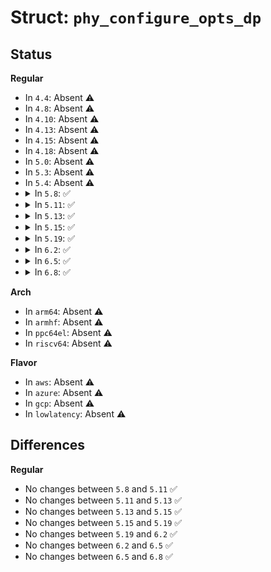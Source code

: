 # Struct: <code>phy_configure_opts_dp</code>

## Status
<b>Regular</b>
<ul>
<li>
In <code>4.4</code>: Absent ⚠️
</li>
<li>
In <code>4.8</code>: Absent ⚠️
</li>
<li>
In <code>4.10</code>: Absent ⚠️
</li>
<li>
In <code>4.13</code>: Absent ⚠️
</li>
<li>
In <code>4.15</code>: Absent ⚠️
</li>
<li>
In <code>4.18</code>: Absent ⚠️
</li>
<li>
In <code>5.0</code>: Absent ⚠️
</li>
<li>
In <code>5.3</code>: Absent ⚠️
</li>
<li>
In <code>5.4</code>: Absent ⚠️
</li>
<li>
<details>
<summary>In <code>5.8</code>: ✅</summary>

```c
struct phy_configure_opts_dp {
    unsigned int link_rate;
    unsigned int lanes;
    unsigned int voltage[4];
    unsigned int pre[4];
    u8 ssc;
    u8 set_rate;
    u8 set_lanes;
    u8 set_voltages;
};
```
</details>
</li>
<li>
<details>
<summary>In <code>5.11</code>: ✅</summary>

```c
struct phy_configure_opts_dp {
    unsigned int link_rate;
    unsigned int lanes;
    unsigned int voltage[4];
    unsigned int pre[4];
    u8 ssc;
    u8 set_rate;
    u8 set_lanes;
    u8 set_voltages;
};
```
</details>
</li>
<li>
<details>
<summary>In <code>5.13</code>: ✅</summary>

```c
struct phy_configure_opts_dp {
    unsigned int link_rate;
    unsigned int lanes;
    unsigned int voltage[4];
    unsigned int pre[4];
    u8 ssc;
    u8 set_rate;
    u8 set_lanes;
    u8 set_voltages;
};
```
</details>
</li>
<li>
<details>
<summary>In <code>5.15</code>: ✅</summary>

```c
struct phy_configure_opts_dp {
    unsigned int link_rate;
    unsigned int lanes;
    unsigned int voltage[4];
    unsigned int pre[4];
    u8 ssc;
    u8 set_rate;
    u8 set_lanes;
    u8 set_voltages;
};
```
</details>
</li>
<li>
<details>
<summary>In <code>5.19</code>: ✅</summary>

```c
struct phy_configure_opts_dp {
    unsigned int link_rate;
    unsigned int lanes;
    unsigned int voltage[4];
    unsigned int pre[4];
    u8 ssc;
    u8 set_rate;
    u8 set_lanes;
    u8 set_voltages;
};
```
</details>
</li>
<li>
<details>
<summary>In <code>6.2</code>: ✅</summary>

```c
struct phy_configure_opts_dp {
    unsigned int link_rate;
    unsigned int lanes;
    unsigned int voltage[4];
    unsigned int pre[4];
    u8 ssc;
    u8 set_rate;
    u8 set_lanes;
    u8 set_voltages;
};
```
</details>
</li>
<li>
<details>
<summary>In <code>6.5</code>: ✅</summary>

```c
struct phy_configure_opts_dp {
    unsigned int link_rate;
    unsigned int lanes;
    unsigned int voltage[4];
    unsigned int pre[4];
    u8 ssc;
    u8 set_rate;
    u8 set_lanes;
    u8 set_voltages;
};
```
</details>
</li>
<li>
<details>
<summary>In <code>6.8</code>: ✅</summary>

```c
struct phy_configure_opts_dp {
    unsigned int link_rate;
    unsigned int lanes;
    unsigned int voltage[4];
    unsigned int pre[4];
    u8 ssc;
    u8 set_rate;
    u8 set_lanes;
    u8 set_voltages;
};
```
</details>
</li>
</ul>
<b>Arch</b>
<ul>
<li>
In <code>arm64</code>: Absent ⚠️
</li>
<li>
In <code>armhf</code>: Absent ⚠️
</li>
<li>
In <code>ppc64el</code>: Absent ⚠️
</li>
<li>
In <code>riscv64</code>: Absent ⚠️
</li>
</ul>
<b>Flavor</b>
<ul>
<li>
In <code>aws</code>: Absent ⚠️
</li>
<li>
In <code>azure</code>: Absent ⚠️
</li>
<li>
In <code>gcp</code>: Absent ⚠️
</li>
<li>
In <code>lowlatency</code>: Absent ⚠️
</li>
</ul>

## Differences
<b>Regular</b>
<ul>
<li>
No changes between <code>5.8</code> and <code>5.11</code> ✅
</li>
<li>
No changes between <code>5.11</code> and <code>5.13</code> ✅
</li>
<li>
No changes between <code>5.13</code> and <code>5.15</code> ✅
</li>
<li>
No changes between <code>5.15</code> and <code>5.19</code> ✅
</li>
<li>
No changes between <code>5.19</code> and <code>6.2</code> ✅
</li>
<li>
No changes between <code>6.2</code> and <code>6.5</code> ✅
</li>
<li>
No changes between <code>6.5</code> and <code>6.8</code> ✅
</li>
</ul>
